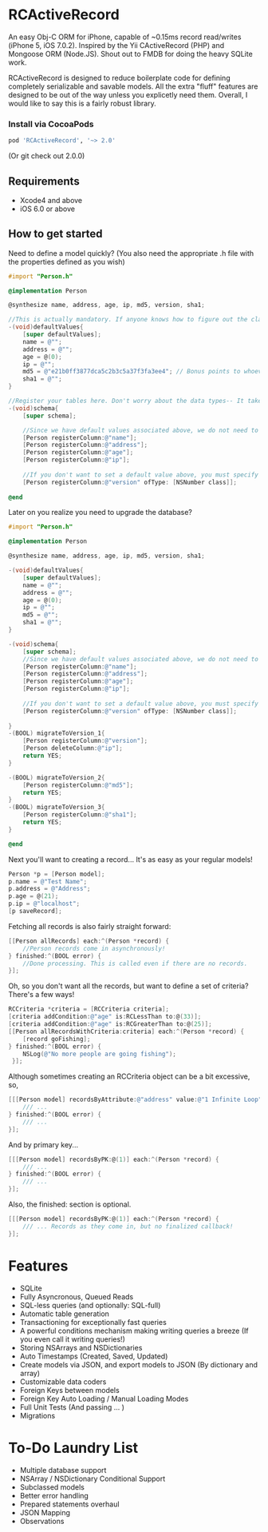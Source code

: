 RCActiveRecord
==============

An easy Obj-C ORM for iPhone, capable of ~0.15ms record read/writes (iPhone 5, iOS 7.0.2). 
Inspired by the Yii CActiveRecord (PHP) and Mongoose ORM (Node.JS). Shout out to FMDB for doing the heavy SQLite work.

RCActiveRecord is designed to reduce boilerplate code for defining completely serializable and savable models. All the extra "fluff" features are designed to be out of the way unless you explicetly need them. Overall, I would like to say this is a fairly robust library.


### Install via CocoaPods
```ruby
pod 'RCActiveRecord', '~> 2.0'
```
(Or git check out 2.0.0)

## Requirements

- Xcode4 and above
- iOS 6.0 or above

## How to get started

Need to define a model quickly? (You also need the appropriate .h file with the properties defined as you wish)

```Objective-C
#import "Person.h"

@implementation Person

@synthesize name, address, age, ip, md5, version, sha1;

//This is actually mandatory. If anyone knows how to figure out the class of a nil object, message me :)
-(void)defaultValues{
    [super defaultValues];
    name = @"";
    address = @"";
    age = @(0);
    ip = @"";
    md5 = @"e21b0ff3877dca5c2b3c5a37f3fa3ee4"; // Bonus points to whoever cracks this hash.
    sha1 = @"";
}

//Register your tables here. Don't worry about the data types-- It takes care of it for you!
-(void)schema{
    [super schema];

    //Since we have default values associated above, we do not need to assign the type. 
    [Person registerColumn:@"name"];
    [Person registerColumn:@"address"];
    [Person registerColumn:@"age"];
    [Person registerColumn:@"ip"];
    
    //If you don't want to set a default value above, you must specify the class type.
    [Person registerColumn:@"version" ofType: [NSNumber class]];
    
@end
```

Later on you realize you need to upgrade the database?


```Objective-C
#import "Person.h"

@implementation Person

@synthesize name, address, age, ip, md5, version, sha1;

-(void)defaultValues{
    [super defaultValues];
    name = @"";
    address = @"";
    age = @(0);
    ip = @"";
    md5 = @"";
    sha1 = @"";
}

-(void)schema{
    [super schema];
    //Since we have default values associated above, we do not need to assign the type. 
    [Person registerColumn:@"name"];
    [Person registerColumn:@"address"];
    [Person registerColumn:@"age"];
    [Person registerColumn:@"ip"];
    
    //If you don't want to set a default value above, you must specify the class type.
    [Person registerColumn:@"version" ofType: [NSNumber class]];
    
}
-(BOOL) migrateToVersion_1{
    [Person registerColumn:@"version"];
    [Person deleteColumn:@"ip"];
    return YES;
}

-(BOOL) migrateToVersion_2{
    [Person registerColumn:@"md5"];
    return YES;
}
-(BOOL) migrateToVersion_3{
    [Person registerColumn:@"sha1"];
    return YES;
}

@end
```

Next you'll want to creating a record... It's as easy as your regular models!

```Objective-C
Person *p = [Person model];
p.name = @"Test Name";
p.address = @"Address";
p.age = @(21);
p.ip = @"localhost";
[p saveRecord];
```


Fetching all records is also fairly straight forward:

```Objective-C
[[Person allRecords] each:^(Person *record) {
    //Person records come in asynchronously!
} finished:^(BOOL error) {
    //Done processing. This is called even if there are no records.
}];
```

Oh, so you don't want all the records, but want to define a set of criteria? There's a few ways!

```Objective-C
RCCriteria *criteria = [RCCriteria criteria];
[criteria addCondition:@"age" is:RCLessThan to:@(33)];
[criteria addCondition:@"age" is:RCGreaterThan to:@(25)];
[[Person allRecordsWithCriteria:criteria] each:^(Person *record) {
    [record goFishing];
} finished:^(BOOL error) {
    NSLog(@"No more people are going fishing");
 }];
```

Although sometimes creating an RCCriteria object can be a bit excessive, so,

```Objective-C
[[[Person model] recordsByAttribute:@"address" value:@"1 Infinite Loop"] each:^(Person *record) {
    /// ...
} finished:^(BOOL error) {
    /// ...
}];
```

And by primary key...

```Objective-C
[[[Person model] recordsByPK:@(1)] each:^(Person *record) {
    /// ...
} finished:^(BOOL error) {
    /// ...
}];
```

Also, the finished: section is optional.

```Objective-C
[[[Person model] recordsByPK:@(1)] each:^(Person *record) {
    /// ... Records as they come in, but no finalized callback!
}];
```

Features
==========
* SQLite
* Fully Asyncronous, Queued Reads
* SQL-less queries (and optionally: SQL-full)
* Automatic table generation
* Transactioning for exceptionally fast queries
* A powerful conditions mechanism making writing queries a breeze (If you even call it writing queries!)
* Storing NSArrays and NSDictionaries
* Auto Timestamps (Created, Saved, Updated)
* Create models via JSON, and export models to JSON (By dictionary and array)
* Customizable data coders
* Foreign Keys between models
* Foreign Key Auto Loading / Manual Loading Modes
* Full Unit Tests (And passing ... )
* Migrations

To-Do Laundry List
==========
* Multiple database support
* NSArray / NSDictionary Conditional Support
* Subclassed models
* Better error handling
* Prepared statements overhaul
* JSON Mapping
* Observations
